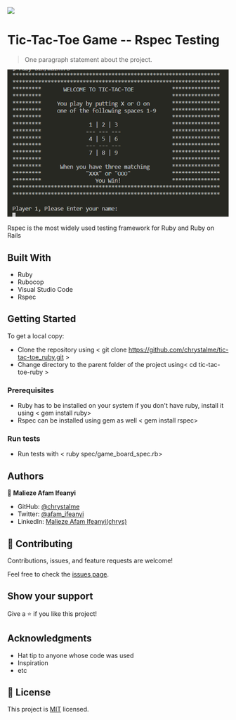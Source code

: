 ![](https://img.shields.io/badge/Microverse-blueviolet)

# Tic-Tac-Toe Game -- Rspec Testing

> One paragraph statement about the project.

![screenshot](./app_screenshot.png)

Rspec is the most widely used testing framework for Ruby and Ruby on Rails

## Built With

- Ruby
- Rubocop
- Visual Studio Code
- Rspec


## Getting Started

To get a local copy:
  - Clone the repository using < git clone https://github.com/chrystalme/tic-tac-toe_ruby.git >
  - Change directory to the parent folder of the project using< cd tic-tac-toe-ruby >
 

### Prerequisites

  - Ruby has to be installed on your system if you don't have ruby, install it using < gem install ruby>
  - Rspec can be installed using gem as well < gem install rspec>

### Run tests
 - Run tests with < ruby spec/game_board_spec.rb>


## Authors

👤 **Malieze Afam Ifeanyi**

- GitHub: [@chrystalme](https://github.com/chrystalme)
- Twitter: [@afam_ifeanyi](https://twitter.com/afam_ifeanyi)
- LinkedIn: [Malieze Afam Ifeanyi(chrys)](https://linkedin.com/afam-chrys)

## 🤝 Contributing

Contributions, issues, and feature requests are welcome!

Feel free to check the [issues page](https://github.com/chrystalme/tic-tac-toe_ruby/issues).

## Show your support

Give a ⭐️ if you like this project!

## Acknowledgments

- Hat tip to anyone whose code was used
- Inspiration
- etc

## 📝 License

This project is [MIT](https://mit-license.org/) licensed.
